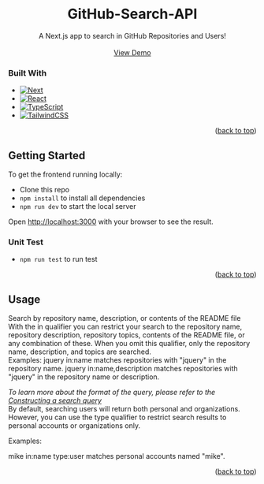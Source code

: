 <!-- Improved compatibility of back to top link: See: https://github.com/othneildrew/Best-README-Template/pull/73 -->
<a name="readme-top"></a>
<!--
*** Thanks for checking out the Best-README-Template. If you have a suggestion
*** that would make this better, please fork the repo and create a pull request
*** or simply open an issue with the tag "enhancement".
*** Don't forget to give the project a star!
*** Thanks again! Now go create something AMAZING! :D
-->

<!-- PROJECT LOGO -->
<br />
<div align="center">
  <h1 align="center">GitHub-Search-API</h1>

  <p align="center">
    A Next.js app to search in GitHub Repositories and Users!
    <br />
    <br />
    <a href="https://github-search-api-opal.vercel.app/">View Demo</a>
  </p>
</div>

### Built With

* [![Next][Next.js]][Next-url]
* [![React][React.js]][React-url]
* [![TypeScript][TypeScript]][TypeScript-url]
* [![TailwindCSS][TailwindCSS]][Tailwind-url]

<p align="right">(<a href="#readme-top">back to top</a>)</p>



<!-- GETTING STARTED -->
## Getting Started

To get the frontend running locally:

- Clone this repo
- `npm install` to install all dependencies
- `npm run dev` to start the local server

Open [http://localhost:3000](http://localhost:3000) with your browser to see the result.

### Unit Test

- `npm run test` to run test

<p align="right">(<a href="#readme-top">back to top</a>)</p>



<!-- USAGE EXAMPLES -->
## Usage

Search by repository name, description, or contents of the README file
With the in qualifier you can restrict your search to the repository name, repository description, repository topics, contents of the README file, or any combination of these. When you omit this qualifier, only the repository name, description, and topics are searched.
<br />
Examples:
jquery in:name               matches repositories with "jquery" in the repository name.
jquery in:name,description   matches repositories with "jquery" in the repository name or description.


_To learn more about the format of the query, please refer to the [Constructing a search query](https://docs.github.com/en/search-github/searching-on-github/searching-for-repositories)_
<br/>
By default, searching users will return both personal and organizations. However, you can use the type qualifier to restrict search results to personal accounts or organizations only.

Examples:

mike in:name type:user matches personal accounts named "mike".

<p align="right">(<a href="#readme-top">back to top</a>)</p>

<!-- MARKDOWN LINKS & IMAGES -->
<!-- https://www.markdownguide.org/basic-syntax/#reference-style-links -->
[product-screenshot]: src/assets/screenshot.png
[Next.js]: https://img.shields.io/badge/next.js-000000?style=for-the-badge&logo=nextdotjs&logoColor=white
[Next-url]: https://nextjs.org/
[React.js]: https://img.shields.io/badge/React-20232A?style=for-the-badge&logo=react&logoColor=61DAFB
[React-url]: https://reactjs.org/
[TypeScript]: https://img.shields.io/badge/typescript-000000?style=for-the-badge&logo=typescript&logoColor=white
[TypeScript-url]: https://www.typescriptlang.org/ 
[TailwindCSS]: https://img.shields.io/badge/tailwind%20css-000000?style=for-the-badge&logo=tailwindcss&logoColor=sky
[Tailwind-url]: https://tailwindcss.com/